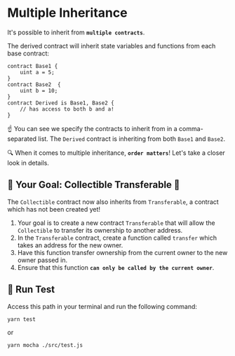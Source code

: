 # Multiple Inheritance

It's possible to inherit from **`multiple contracts`**.

The derived contract will inherit state variables and functions from each base contract:

```solidity
contract Base1 {
    uint a = 5;
}
contract Base2  {
    uint b = 10;
}
contract Derived is Base1, Base2 {
    // has access to both b and a!
}
```

☝️ You can see we specify the contracts to inherit from in a comma-separated list. The `Derived` contract is inheriting from both `Base1` and `Base2`.

🔍 When it comes to multiple inheritance, **`order matters`**! Let's take a closer look in details.

## 🏁 Your Goal: Collectible Transferable 💫

The `Collectible` contract now also inherits from `Transferable`, a contract which has not been created yet!

1. Your goal is to create a new contract `Transferable` that will allow the `Collectible` to transfer its ownership to another address.
2. In the `Transferable` contract, create a function called `transfer` which takes an address for the new owner.
3. Have this function transfer ownership from the current owner to the new owner passed in.
4. Ensure that this function **`can only be called by the current owner`**.

## 🧪 Run Test

Access this path in your terminal and run the following command:

```bash
yarn test
```

or

```bash
yarn mocha ./src/test.js
```
